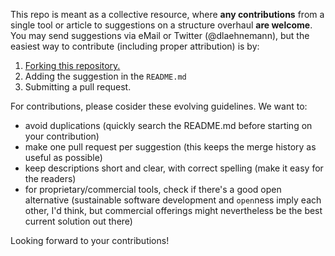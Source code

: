 This repo is meant as a collective resource, where **any contributions** from a single tool or article to suggestions on a structure overhaul **are welcome**. You may send suggestions via eMail or Twitter (@dlaehnemann), but the easiest way to contribute (including proper attribution) is by:

1. [Forking this repository.](https://github.com/dlaehnemann/sustainable_software_development_tools#fork-destination-box)
2. Adding the suggestion in the `README.md`
3. Submitting a pull request.

For contributions, please cosider these evolving guidelines. We want to:

* avoid duplications (quickly search the README.md before starting on your contribution)
* make one pull request per suggestion (this keeps the merge history as useful as possible)
* keep descriptions short and clear, with correct spelling (make it easy for the readers)
* for proprietary/commercial tools, check if there's a good open alternative (sustainable software development and `open`ness imply each other, I'd think, but commercial offerings might nevertheless be the best current solution out there)

Looking forward to your contributions!

